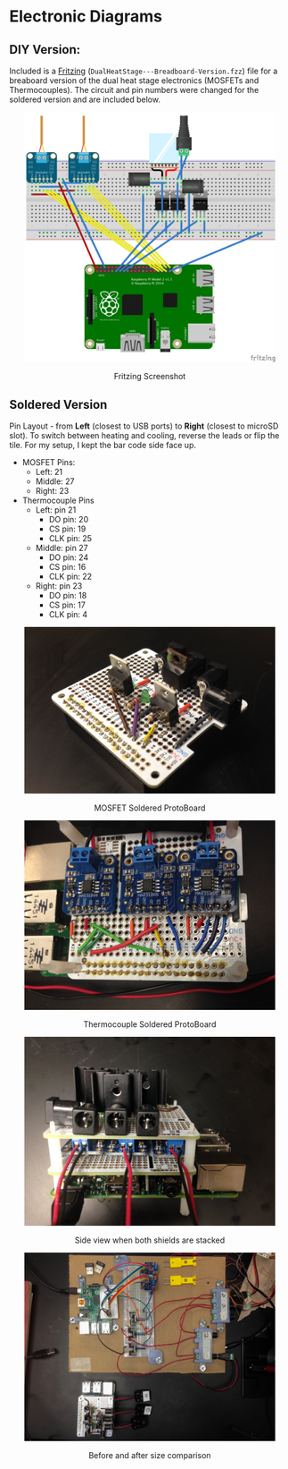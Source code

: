 # Electronic Diagrams

## DIY Version:

Included is a [Fritzing](http://fritzing.org/home/) (`DualHeatStage---Breadboard-Version.fzz`) file for a breaboard version of the dual heat stage electronics (MOSFETs and Thermocouples). The circuit and pin numbers were changed for the soldered version and are included below.

<p align="center">
  <img width="450" height=auto src="DualHeatStage---Breadboard-Version.png">
</p>
<p align="center">Fritzing Screenshot</p>

## Soldered Version

Pin Layout - from **Left** (closest to USB ports) to **Right** (closest to microSD slot). To switch between heating and cooling, reverse the leads or flip the tile. For my setup, I kept the bar code side face up.

- MOSFET Pins:
    + Left: 21
    + Middle: 27
    + Right: 23
- Thermocouple Pins
    + Left: pin 21
        * DO pin: 20
        * CS pin: 19
        * CLK pin: 25
    + Middle: pin 27
        * DO pin: 24
        * CS pin: 16
        * CLK pin: 22
    + Right: pin 23
        * DO pin: 18
        * CS pin: 17
        * CLK pin: 4

<p align="center">
  <img width="450" height=auto src="imgs/board_MOSFET.jpg">
</p>
<p align="center">MOSFET Soldered ProtoBoard</p>

<p align="center">
  <img width="450" height=auto src="imgs/board_thermocouple.jpg">
</p>
<p align="center">Thermocouple Soldered ProtoBoard</p>

<p align="center">
  <img width="450" height=auto src="imgs/board_combined.jpg">
</p>
<p align="center">Side view when both shields are stacked</p>

<p align="center">
  <img width="450" height=auto src="imgs/comparison.jpg">
</p>
<p align="center">Before and after size comparison</p>



